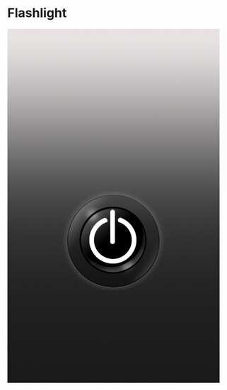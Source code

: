 Flashlight
==========
![Alt text](https://github.com/wankee/Flashlight/raw/develop/screenshots/flash_off.png "Optional title")
